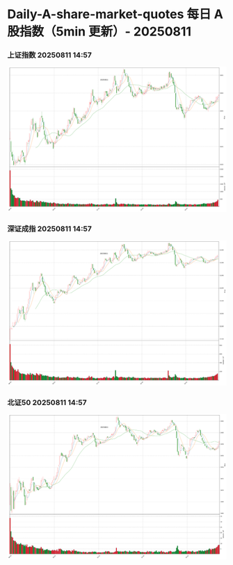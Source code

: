 
# Daily-A-share-market-quotes 每日 A 股指数（5min 更新）- 20250811

### 上证指数 20250811 14:57
![](./fig/2025/8/20250811-sh000001.png)

### 深证成指 20250811 14:57
![](./fig/2025/8/20250811-sz399001.png)

### 北证50 20250811 14:57
![](./fig/2025/8/20250811-bj899050.png)
